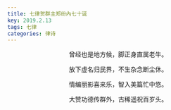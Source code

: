 ```yaml
---
title: 七律贺群主郑纷內七十诞
key: 2019.2.13
tags: 七律
categories: 律诗
---
```


<p align="center">曾经也是地方候，脚正身直属老牛。
</p>
<p align="center">放下虚名归民界，不生杂念断尘休。
</p>
<p align="center">情编丽影喜来乐，智入美篇忙中悠。
</p>
<p align="center">大赞功德传群外，古稀遥祝百岁头。
</p>
<p align="center"></br>
</p>
